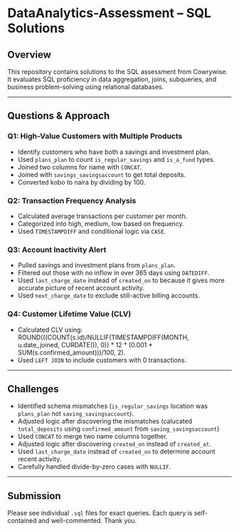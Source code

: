 # DataAnalytics-Assessment – SQL Solutions

## Overview

This repository contains solutions to the SQL assessment from Cowrywise. It evaluates SQL proficiency in data aggregation, joins, subqueries, and business problem-solving using relational databases.

---

## Questions & Approach

### Q1: High-Value Customers with Multiple Products
- Identify customers who have both a savings and investment plan.
- Used `plans_plan` to count `is_regular_savings` and `is_a_fund` types.
- Joined two columns for name with `CONCAT`.
- Joined with `savings_savingsaccount` to get total deposits.
- Converted kobo to naira by dividing by 100.

### Q2: Transaction Frequency Analysis
- Calculated average transactions per customer per month.
- Categorized into high, medium, low based on frequency.
- Used `TIMESTAMPDIFF` and conditional logic via `CASE`.

### Q3: Account Inactivity Alert
- Pulled savings and investment plans from `plans_plan`.
- Filtered out those with no inflow in over 365 days using `DATEDIFF`.
- Used `last_charge_date` instead of `created_on` to because it gives more accurate picture of recent account activity.
- Used `next_charge_date` to exclude still-active billing accounts.

### Q4: Customer Lifetime Value (CLV)
- Calculated CLV using:
  ROUND(((COUNT(s.id)/NULLIF(TIMESTAMPDIFF(MONTH, u.date_joined, CURDATE()), 0)) * 12 * (0.001 * SUM(s.confirmed_amount)))/100, 2).
- Used `LEFT JOIN` to include customers with 0 transactions.

---

## Challenges
- Identified schema mismatches (`is_regular_savings` location was `plans_plan` not `saving_savingsaccount`).
- Adjusted logic after discovering the mismatches (calucated `total_deposits` using `confirmed_amount` from `saving_savingsaccount`)
- Used `CONCAT` to merge two name columns together.
- Adjusted logic after discovering `created_on` instead of `created_at`.
- Used `last_charge_date` instead of `created_on` to determine account recent activity.
- Carefully handled divide-by-zero cases with `NULLIF`.

---

## Submission
Please see individual `.sql` files for exact queries. Each query is self-contained and well-commented. Thank you.
